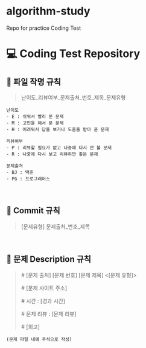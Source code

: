 # algorithm-study
Repo for practice Coding Test

# 💻 Coding Test Repository

## 📘 파일 작명 규칙
> 난이도\_리뷰여부\_문제출처_번호_제목\_문제유형 

```
난이도
- E : 쉬워서 빨리 푼 문제
- M : 고민을 해서 푼 문제
- H : 어려워서 답을 보거나 도움을 받아 푼 문제

리뷰여부
- P : 리뷰할 필요가 없고 나중에 다시 안 볼 문제
- R : 나중에 다시 보고 리뷰하면 좋은 문제

문제출처
- BJ : 백준
- PG : 프로그래머스
```
<br>

## 📗 Commit 규칙
> [문제유형] 문제출처_번호_제목
<br>

## 📙 문제 Description 규칙
> \# [문제 출처] [문제 번호] [문제 제목] <[문제 유형]>
>
> \# [문제 사이트 주소]
> 
> \# 시간 : [경과 시간]
> 
> \# 문제 리뷰 : [문제 리뷰]
> 
> \# [회고]
```
(문제 파일 내에 주석으로 작성)
```
